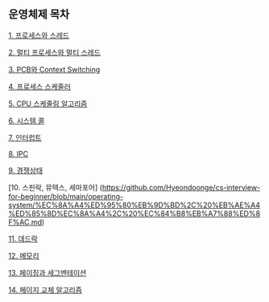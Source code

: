 ## 운영체제 목차

<!-- 아래 내용은 예시이니, 지우고 작성해주세요. -->

[1. 프로세스와 스레드](https://github.com/Hyeondoonge/cs-interview-for-beginner/blob/main/operating-system/%ED%94%84%EB%A1%9C%EC%84%B8%EC%8A%A4%EC%99%80%20%EC%8A%A4%EB%A0%88%EB%93%9C.md)

[2. 멀티 프로세스와 멀티 스레드](https://github.com/Hyeondoonge/cs-interview-for-beginner/blob/main/operating-system/%EB%A9%80%ED%8B%B0%20%ED%94%84%EB%A1%9C%EC%84%B8%EC%8A%A4%EC%99%80%20%EB%A9%80%ED%8B%B0%20%EC%8A%A4%EB%A0%88%EB%93%9C.md)

[3. PCB와 Context Switching](https://github.com/Hyeondoonge/cs-interview-for-beginner/blob/main/operating-system/PCB%EC%99%80%20Context%20Switching.md)

[4. 프로세스 스케줄러](https://github.com/Hyeondoonge/cs-interview-for-beginner/blob/main/operating-system/%ED%94%84%EB%A1%9C%EC%84%B8%EC%8A%A4%20%EC%8A%A4%EC%BC%80%EC%A4%84%EB%9F%AC.md)

[5. CPU 스케줄링 알고리즘](https://github.com/Hyeondoonge/cs-interview-for-beginner/blob/main/operating-system/CPU%20%EC%8A%A4%EC%BC%80%EC%A4%84%EB%A7%81%20%EC%95%8C%EA%B3%A0%EB%A6%AC%EC%A6%98.md)

[6. 시스템 콜](https://github.com/Hyeondoonge/cs-interview-for-beginner/blob/main/operating-system/%EC%8B%9C%EC%8A%A4%ED%85%9C%20%EC%BD%9C.md)

[7. 인터럽트](https://github.com/Hyeondoonge/cs-interview-for-beginner/blob/sup/operating-system/%EC%9D%B8%ED%84%B0%EB%9F%BD%ED%8A%B8.md)

[8. IPC](https://github.com/Hyeondoonge/cs-interview-for-beginner/blob/sup/operating-system/IPC.md)

[9. 경쟁상태](https://github.com/Hyeondoonge/cs-interview-for-beginner/blob/main/operating-system/%EA%B2%BD%EC%9F%81%EC%83%81%ED%83%9C.md)

[10. 스핀락, 뮤텍스, 세마포어] (https://github.com/Hyeondoonge/cs-interview-for-beginner/blob/main/operating-system/%EC%8A%A4%ED%95%80%EB%9D%BD%2C%20%EB%AE%A4%ED%85%8D%EC%8A%A4%2C%20%EC%84%B8%EB%A7%88%ED%8F%AC.md)

[11. 데드락](https://github.com/Hyeondoonge/cs-interview-for-beginner/blob/sup/operating-system/%EB%8D%B0%EB%93%9C%EB%9D%BD.md)

[12. 메모리](https://github.com/Hyeondoonge/cs-interview-for-beginner/blob/main/operating-system/%EB%A9%94%EB%AA%A8%EB%A6%AC.md)

[13. 페이징과 세그멘테이션](https://github.com/Hyeondoonge/cs-interview-for-beginner/blob/main/operating-system/%ED%8E%98%EC%9D%B4%EC%A7%95%EA%B3%BC%20%EC%84%B8%EA%B7%B8%EB%A9%98%ED%85%8C%EC%9D%B4%EC%85%98.md)

[14. 페이지 교체 알고리즘](https://github.com/Hyeondoonge/cs-interview-for-beginner/blob/main/operating-system/%ED%8E%98%EC%9D%B4%EC%A7%80%20%EA%B5%90%EC%B2%B4%20%EC%95%8C%EA%B3%A0%EB%A6%AC%EC%A6%98.md)
